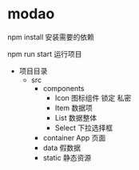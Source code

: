 # modao

npm install 安装需要的依赖

npm run start 运行项目

- 项目目录
  - src
    - components
      - Icon 图标组件 锁定 私密
      - Item 数据项
      - List 数据整体
      - Select 下拉选择框
    - container App 页面
    - data 假数据
    - static 静态资源